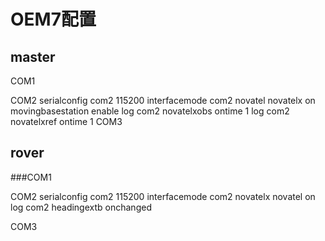 # OEM7配置
## master
COM1 

COM2
serialconfig com2 115200
interfacemode com2 novatel novatelx on
movingbasestation enable
log com2 novatelxobs ontime 1
log com2 novatelxref ontime 1
COM3


## rover
###COM1

COM2
serialconfig com2 115200
interfacemode com2 novatelx novatel on
log com2 headingextb onchanged

COM3

